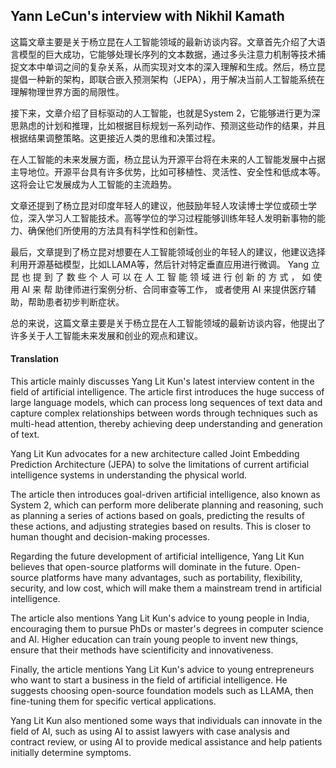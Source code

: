 ## Yann LeCun's interview with Nikhil Kamath

这篇文章主要是关于杨立昆在人工智能领域的最新访谈内容。文章首先介绍了大语言模型的巨大成功，它能够处理长序列的文本数据，通过多头注意力机制等技术捕捉文本中单词之间的复杂关系，从而实现对文本的深入理解和生成。然后，杨立昆提倡一种新的架构，即联合嵌入预测架构（JEPA），用于解决当前人工智能系统在理解物理世界方面的局限性。

接下来，文章介绍了目标驱动的人工智能，也就是System 2，它能够进行更为深思熟虑的计划和推理，比如根据目标规划一系列动作、预测这些动作的结果，并且根据结果调整策略。这更接近人类的思维和决策过程。

在人工智能的未来发展方面，杨立昆认为开源平台将在未来的人工智能发展中占据主导地位。开源平台具有许多优势，比如可移植性、灵活性、安全性和低成本等。这将会让它发展成为人工智能的主流趋势。

文章还提到了杨立昆对印度年轻人的建议，他鼓励年轻人攻读博士学位或硕士学位，深入学习人工智能技术。高等学位的学习过程能够训练年轻人发明新事物的能力、确保他们所使用的方法具有科学性和创新性。

最后，文章提到了杨立昆对想要在人工智能领域创业的年轻人的建议，他建议选择利用开源基础模型，比如LLAMA等，然后针对特定垂直应用进行微调。 Yang 立昆 也 提 到 了 数 些 个 人 可 以 在 人 工 智 能 领 域 进 行 创 新 的 方 式 ， 如 使用 AI 来 帮 助律师进行案例分析、合同审查等工作， 或者使用 AI 来提供医疗辅助，帮助患者初步判断症状。

总的来说，这篇文章主要是关于杨立昆在人工智能领域的最新访谈内容，他提出了许多关于人工智能未来发展和创业的观点和建议。

#### Translation 

This article mainly discusses Yang Lit Kun's latest interview content in the field of artificial intelligence. The article first introduces the huge success of large language models, which can process long sequences of text data and capture complex relationships between words through techniques such as multi-head attention, thereby achieving deep understanding and generation of text.

Yang Lit Kun advocates for a new architecture called Joint Embedding Prediction Architecture (JEPA) to solve the limitations of current artificial intelligence systems in understanding the physical world.

The article then introduces goal-driven artificial intelligence, also known as System 2, which can perform more deliberate planning and reasoning, such as planning a series of actions based on goals, predicting the results of these actions, and adjusting strategies based on results. This is closer to human thought and decision-making processes.

Regarding the future development of artificial intelligence, Yang Lit Kun believes that open-source platforms will dominate in the future. Open-source platforms have many advantages, such as portability, flexibility, security, and low cost, which will make them a mainstream trend in artificial intelligence.

The article also mentions Yang Lit Kun's advice to young people in India, encouraging them to pursue PhDs or master's degrees in computer science and AI. Higher education can train young people to invent new things, ensure that their methods have scientificity and innovativeness.

Finally, the article mentions Yang Lit Kun's advice to young entrepreneurs who want to start a business in the field of artificial intelligence. He suggests choosing open-source foundation models such as LLAMA, then fine-tuning them for specific vertical applications.

Yang Lit Kun also mentioned some ways that individuals can innovate in the field of AI, such as using AI to assist lawyers with case analysis and contract review, or using AI to provide medical assistance and help patients initially determine symptoms.